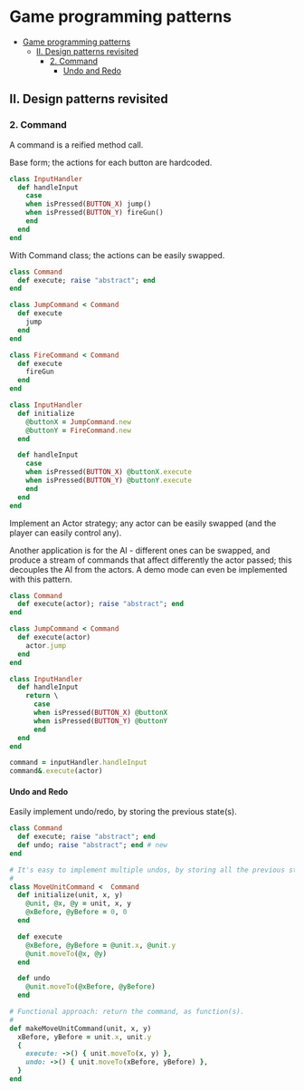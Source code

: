 # Game programming patterns

- [Game programming patterns](#game-programming-patterns)
  - [II. Design patterns revisited](#ii-design-patterns-revisited)
    - [2. Command](#2-command)
      - [Undo and Redo](#undo-and-redo)

## II. Design patterns revisited

### 2. Command

A command is a reified method call.

Base form; the actions for each button are hardcoded.

```ruby
class InputHandler
  def handleInput
    case
    when isPressed(BUTTON_X) jump()
    when isPressed(BUTTON_Y) fireGun()
    end
  end
end
```

With Command class; the actions can be easily swapped.

```ruby
class Command
  def execute; raise "abstract"; end
end

class JumpCommand < Command
  def execute
    jump
  end
end

class FireCommand < Command
  def execute
    fireGun
  end
end

class InputHandler
  def initialize
    @buttonX = JumpCommand.new
    @buttonY = FireCommand.new
  end

  def handleInput
    case
    when isPressed(BUTTON_X) @buttonX.execute
    when isPressed(BUTTON_Y) @buttonY.execute
    end
  end
end
```

Implement an Actor strategy; any actor can be easily swapped (and the player can easily control any).

Another application is for the AI - different ones can be swapped, and produce a stream of commands that affect differently the actor passed; this decouples the AI from the actors.
A demo mode can even be implemented with this pattern.

```ruby
class Command
  def execute(actor); raise "abstract"; end
end

class JumpCommand < Command
  def execute(actor)
    actor.jump
  end
end

class InputHandler
  def handleInput
    return \
      case
      when isPressed(BUTTON_X) @buttonX
      when isPressed(BUTTON_Y) @buttonY
      end
  end
end

command = inputHandler.handleInput
command&.execute(actor)
```

#### Undo and Redo

Easily implement undo/redo, by storing the previous state(s).

```ruby
class Command
  def execute; raise "abstract"; end
  def undo; raise "abstract"; end # new
end

# It's easy to implement multiple undos, by storing all the previous states.
#
class MoveUnitCommand <  Command
  def initialize(unit, x, y)
    @unit, @x, @y = unit, x, y
    @xBefore, @yBefore = 0, 0
  end

  def execute
    @xBefore, @yBefore = @unit.x, @unit.y
    @unit.moveTo(@x, @y)
  end

  def undo
    @unit.moveTo(@xBefore, @yBefore)
  end

# Functional approach: return the command, as function(s).
#
def makeMoveUnitCommand(unit, x, y)
  xBefore, yBefore = unit.x, unit.y
  {
    execute: ->() { unit.moveTo(x, y) },
    undo: ->() { unit.moveTo(xBefore, yBefore) },
  }
end
```
